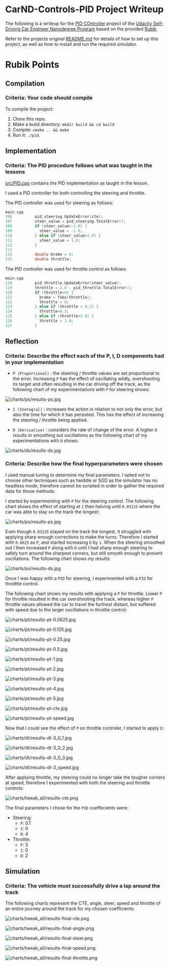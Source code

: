 # CarND-Controls-PID Project Writeup

The following is a writeup for the [PID COntroller](https://github.com/udacity/CarND-PID-Control-Project) project of the [Udacity Self-Driving Car Engineer Nanodegree Program](https://www.udacity.com/course/self-driving-car-engineer-nanodegree--nd013) based on the provided [Rubik](https://review.udacity.com/#!/rubrics/1972/view).

Refer to the projects original [README.md](https://github.com/udacity/CarND-PID-Control-Project/blob/master/README.md) for details of how to set up this project, as well as how to install and run the required simulator.

# Rubik Points

## Compilation

### Criteria: Your code should compile

To compile the project:

1. Clone this repo.
2. Make a build directory: `mkdir build && cd build`
3. Compile: `cmake .. && make`
4. Run it: `./pid`.

## Implementation

### Criteria: The PID procedure follows what was taught in the lessons

[src/PID.cpp](src/PID.cpp) contains the PID implementation as taught in the lesson.

I used a PID controller for both controlling the steering and throttle.

The PID controller was used for steering as follows:

```c++
main.cpp
106          pid_steering.UpdateError(cte);
107          steer_value = pid_steering.TotalError();
108          if (steer_value<-1.0) {
109            steer_value = -1.0;
110          } else if (steer_value>1.0) {
111            steer_value = 1.0;
112          }
113
114          double brake = 0;
115          double throttle;
```

The PID controller was used for throttle control as follows:

```c++
main.cpp
118          pid_throttle.UpdateError(steer_value);
119          throttle = 1.0 - pid_throttle.TotalError();
120          if (throttle<0) {
121            brake = fabs(throttle);
122            throttle = 0;
123          } else if (throttle < 0.3) {
124            throttle=0.3;
125          } else if (throttle>1.0) {
126            throttle = 1.0;
127          }
```

## Reflection

### Criteria: Describe the effect each of the P, I, D components had in your implementation

- `P (Proportional)` : the steering / throttle values are set proportional to the error.  Increasing `P` has the effect of oscillating wildly, overshooting its target and often resulting in the car driving off the track, as the following chart of my experimentations with `P` for steering shows:

![charts/ps/results-ps.jpg](charts/ps/results-ps.jpg)

- `I (Inetegral)` : increases the action in relation to not only the error, but also the time for which it has persisted.  This has the effect of increasing the steering / throttle being applied.

- `D (Derivative)` : considers the rate of change of the error.  A higher `D` results in smoothing out oscillations as the following chart of my experimentations with `D` shows:

![charts/ds/results-ds.jpg](charts/ds/results-ds.jpg)


### Criteria: Describe how the final hyperparameters were chosen

I used manual tuning to determine my final parameters.  I opted not to choose other techniques such as twiddle or SGD as the simulator has no headless mode, therefore cannot be scripted in order to gather the required data for those methods.

I started by experimenting with `P` for the steering control.  The following chart shows the effect of starting at `1` then halving until `0.03125` where the car was able to stay on the track the longest:

![charts/ps/results-ps.jpg](charts/ps/results-ps.jpg)

Even though `0.03125` stayed on the track the longest, it struggled with applying sharp enough corrections to make the turns.  Therefore I started with `0.0625` as `P`, and started increasing `D` by `1`.  When the steering smoothed out I then increased `P` along with `D` until I had sharp enough steering to safely turn around the sharpest corners, but still smooth enough to prevent oscillations.  The following chart shows my results:

![charts/ps/results-ds.jpg](charts/ds/results-ds.jpg)

Once I was happy with a `PID` for steering, I experimented with a `PID` for throtttle control.

The following chart shows my results with applying a `P` for throttle.  Lower `P` for throttle resulted in the car overshooting the track, whereas higher `P` throttle values allowed the car to travel the furthest distant, but suffered with speed due to the larger oscillations in throttle control:

![charts/pt/results-pt-0.0625.jpg](charts/pt/results-pt-0.0625.jpg)

![charts/pt/results-pt-0.125.jpg](charts/pt/results-pt-0.125.jpg)

![charts/pt/results-pt-0.25.jpg](charts/pt/results-pt-0.25.jpg)

![charts/pt/results-pt-0.5.jpg](charts/pt/results-pt-0.5.jpg)

![charts/pt/results-pt-1.jpg](charts/pt/results-pt-1.jpg)

![charts/pt/results-pt-2.jpg](charts/pt/results-pt-2.jpg)

![charts/pt/results-pt-3.jpg](charts/pt/results-pt-3.jpg)

![charts/pt/results-pt-4.jpg](charts/pt/results-pt-4.jpg)

![charts/pt/results-pt-5.jpg](charts/pt/results-pt-5.jpg)

![charts/pt/results-pt-cte.jpg](charts/pt/results-pt-cte.jpg)

![charts/pt/results-pt-speed.jpg](charts/pt/results-pt-speed.jpg)

Now that I could see the effect of `P` on throttle controler, I started to apply `D`:

![charts/dt/results-dt-3_0_1.jpg](charts/dt/results-dt-3_0_1.jpg)

![charts/dt/results-dt-3_0_2.jpg](charts/dt/results-dt-3_0_2.jpg)

![charts/dt/results-dt-3_0_3.jpg](charts/dt/results-dt-3_0_3.jpg)

![charts/dt/results-dt-3_speed.jpg](charts/dt/results-dt-3_speed.jpg)

After applying throttle, my steering could no longer take the tougher corners at speed, therefore I experimented with both the steering and throttle controls:

![charts/tweak_all/results-cte.png](charts/tweak_all/results-cte.png)

The final parameters I chose for the `PID` coeffecients were:

- Steering:
  - `P`: 0.1
  - `I`: 0
  - `D`: 4
- Throttle:
  - `P`: 3
  - `I`: 0
  - `D`: 2


## Simulation
 
### Criteria: The vehicle must successfully drive a lap around the track

The following charts represent the CTE, angle, steer, speed and throttle of an entire journey around the track for my chosen coefficients:

![charts/tweak_all/results-final-cte.png](charts/tweak_all/results-final-cte.png)

![charts/tweak_all/results-final-angle.png](charts/tweak_all/results-final-angle.png)

![charts/tweak_all/results-final-steer.png](charts/tweak_all/results-final-steer.png)

![charts/tweak_all/results-final-speed.png](charts/tweak_all/results-final-speed.png)

![charts/tweak_all/results-final-throttle.png](charts/tweak_all/results-final-throttle.png)
